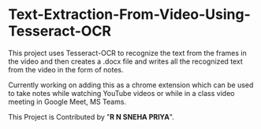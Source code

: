 # Text-Extraction-From-Video-Using-Tesseract-OCR

This project uses Tesseract-OCR to recognize the text from the frames in the video and then creates a .docx file and writes all the recognized text from the video in the form of notes.

Currently working on adding this as a chrome extension which can be used to take notes while watching YouTube videos or while in a class video meeting in Google Meet, MS Teams.

This Project is Contributed by "**R N SNEHA PRIYA**".
